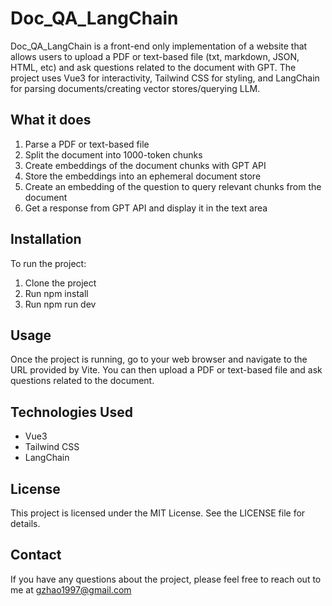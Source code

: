 # Doc_QA_LangChain

Doc_QA_LangChain is a front-end only implementation of a website that allows users to upload a PDF or text-based file (txt, markdown, JSON, HTML, etc) and ask questions related to the document with GPT. The project uses Vue3 for interactivity, Tailwind CSS for styling, and LangChain for parsing documents/creating vector stores/querying LLM.

## What it does

1. Parse a PDF or text-based file
2. Split the document into 1000-token chunks
3. Create embeddings of the document chunks with GPT API
4. Store the embeddings into an ephemeral document store
5. Create an embedding of the question to query relevant chunks from the document
6. Get a response from GPT API and display it in the text area


## Installation

To run the project:

1. Clone the project
2. Run npm install
3. Run npm run dev


## Usage
Once the project is running, go to your web browser and navigate to the URL provided by Vite. You can then upload a PDF or text-based file and ask questions related to the document.

## Technologies Used

- Vue3
- Tailwind CSS
- LangChain

## License
This project is licensed under the MIT License. See the LICENSE file for details.

## Contact
If you have any questions about the project, please feel free to reach out to me at gzhao1997@gmail.com